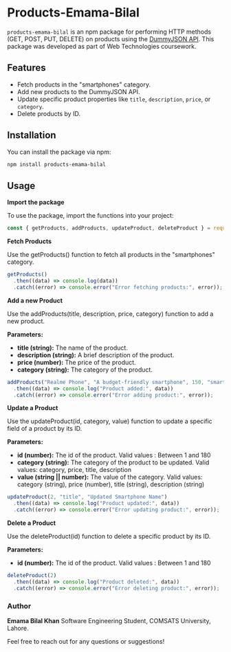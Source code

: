 # Products-Emama-Bilal

`products-emama-bilal` is an npm package for performing HTTP methods (GET, POST, PUT, DELETE) on products using the [DummyJSON API](https://dummyjson.com/). This package was developed as part of Web Technologies coursework.

## Features

- Fetch products in the "smartphones" category.
- Add new products to the DummyJSON API.
- Update specific product properties like `title`, `description`, `price`, or `category`.
- Delete products by ID.

## Installation

You can install the package via npm:

```bash
npm install products-emama-bilal
```

## Usage

**Import the package**

To use the package, import the functions into your project:

```js
const { getProducts, addProducts, updateProduct, deleteProduct } = require('products-emama-bilal');
```

**Fetch Products**

Use the getProducts() function to fetch all products in the "smartphones" category.

```js
getProducts()
  .then((data) => console.log(data))
  .catch((error) => console.error("Error fetching products:", error));
```

**Add a new Product**

Use the addProducts(title, description, price, category) function to add a new product.

**Parameters:**
* **title (string):** The name of the product.
* **description (string):** A brief description of the product.
* **price (number):** The price of the product.
* **category (string):** The category of the product.

```js
addProducts("Realme Phone", "A budget-friendly smartphone", 150, "smartphones")
  .then((data) => console.log("Product added:", data))
  .catch((error) => console.error("Error adding product:", error));
```

**Update a Product**

Use the updateProduct(id, category, value) function to update a specific field of a product by its ID.

**Parameters:**
* **id (number):** The id of the product. Valid values : Between 1 and 180
* **category (string):** The category of the product to be updated. Valid values: category, price,  title, description
* **value (string || number):** The value of the category. Valid values: category (string), price (number), title (string), description (string)

```js
updateProduct(2, "title", "Updated Smartphone Name")
  .then((data) => console.log("Product updated:", data))
  .catch((error) => console.error("Error updating product:", error));
```

**Delete a Product**

Use the deleteProduct(id) function to delete a specific product by its ID.

**Parameters:**
* **id (number):** The id of the product. Valid values : Between 1 and 180

```js
deleteProduct(2)
  .then((data) => console.log("Product deleted:", data))
  .catch((error) => console.error("Error deleting product:", error));
```

### Author

**Emama Bilal Khan**
Software Engineering Student, COMSATS University, Lahore.

Feel free to reach out for any questions or suggestions!


